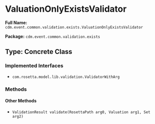 # ValuationOnlyExistsValidator

**Full Name:** `cdm.event.common.validation.exists.ValuationOnlyExistsValidator`

**Package:** `cdm.event.common.validation.exists`

## Type: Concrete Class

### Implemented Interfaces

- `com.rosetta.model.lib.validation.ValidatorWithArg`

### Methods

#### Other Methods

- `ValidationResult validate(RosettaPath arg0, Valuation arg1, Set arg2)`

